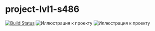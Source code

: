 # project-lvl1-s486
[![Build Status](https://travis-ci.org/usernaimandrey/project-lvl1-s486.svg?branch=master)](https://travis-ci.org/usernaimandrey/project-lvl1-s486)
![Иллюстрация к проекту](https://github.com/usernaimandrey/usernameandrey.github.io/blob/master/brain-even.gif)
![Иллюстрация к проекту](https://github.com/usernaimandrey/usernameandrey.github.io/blob/master/brain-calc.gif)
